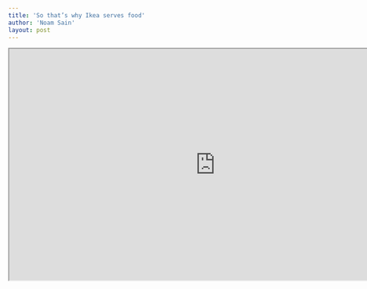 ```yaml
---
title: 'So that’s why Ikea serves food'
author: 'Noam Sain'
layout: post
---
```


<iframe height="473" src="https://www.youtube.com/embed/aiBt44rrslw?feature=oembed" title="Alfonso Cuarón's "IKEA" - Official Trailer" width="840"></iframe>